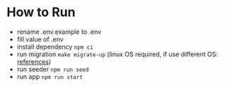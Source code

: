 # How to Run

* rename .env.example to .env
* fill value of .env
* install dependency ```npm ci```
* run migration ```make migrate-up``` (linux OS required, if use different OS: [references](https://github.com/golang-migrate/migrate/releases))
* run seeder ```npm run seed```
* run app ```npm run start```